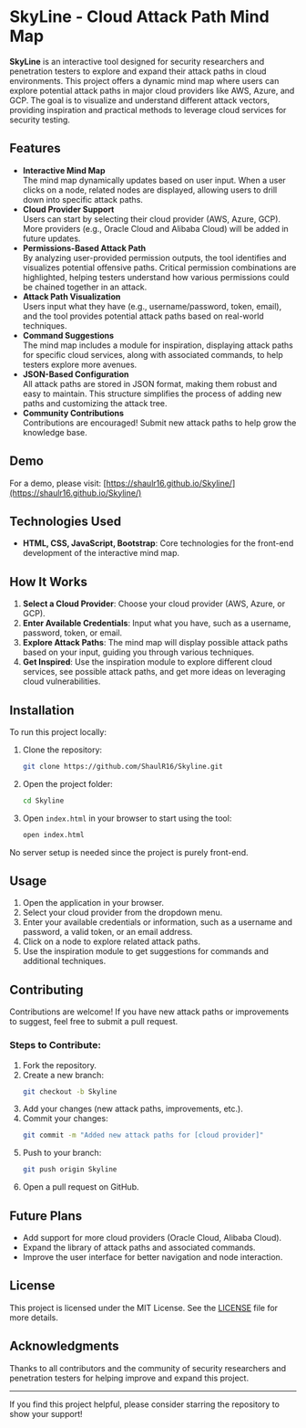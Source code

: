 # SkyLine - Cloud Attack Path Mind Map

**SkyLine** is an interactive tool designed for security researchers and penetration testers to explore and expand their attack paths in cloud environments. This project offers a dynamic mind map where users can explore potential attack paths in major cloud providers like AWS, Azure, and GCP. The goal is to visualize and understand different attack vectors, providing inspiration and practical methods to leverage cloud services for security testing.

## Features

- **Interactive Mind Map**  
  The mind map dynamically updates based on user input. When a user clicks on a node, related nodes are displayed, allowing users to drill down into specific attack paths.
- **Cloud Provider Support**  
  Users can start by selecting their cloud provider (AWS, Azure, GCP). More providers (e.g., Oracle Cloud and Alibaba Cloud) will be added in future updates.
- **Permissions-Based Attack Path**  
  By analyzing user-provided permission outputs, the tool identifies and visualizes potential offensive paths. Critical permission combinations are highlighted, helping testers understand how various permissions could be chained together in an attack.
- **Attack Path Visualization**  
  Users input what they have (e.g., username/password, token, email), and the tool provides potential attack paths based on real-world techniques.
- **Command Suggestions**  
  The mind map includes a module for inspiration, displaying attack paths for specific cloud services, along with associated commands, to help testers explore more avenues.
- **JSON-Based Configuration**  
  All attack paths are stored in JSON format, making them robust and easy to maintain. This structure simplifies the process of adding new paths and customizing the attack tree.
- **Community Contributions**  
  Contributions are encouraged! Submit new attack paths to help grow the knowledge base.


## Demo

For a demo, please visit: [https://shaulr16.github.io/Skyline/](https://shaulr16.github.io/Skyline/)

## Technologies Used

- **HTML, CSS, JavaScript, Bootstrap**: Core technologies for the front-end development of the interactive mind map.

## How It Works

1. **Select a Cloud Provider**: Choose your cloud provider (AWS, Azure, or GCP).
2. **Enter Available Credentials**: Input what you have, such as a username, password, token, or email.
3. **Explore Attack Paths**: The mind map will display possible attack paths based on your input, guiding you through various techniques.
4. **Get Inspired**: Use the inspiration module to explore different cloud services, see possible attack paths, and get more ideas on leveraging cloud vulnerabilities.

## Installation

To run this project locally:

1. Clone the repository:
    ```bash
    git clone https://github.com/ShaulR16/Skyline.git
    ```
2. Open the project folder:
    ```bash
    cd Skyline
    ```
3. Open `index.html` in your browser to start using the tool:
    ```bash
    open index.html
    ```

No server setup is needed since the project is purely front-end.

## Usage

1. Open the application in your browser.
2. Select your cloud provider from the dropdown menu.
3. Enter your available credentials or information, such as a username and password, a valid token, or an email address.
4. Click on a node to explore related attack paths.
5. Use the inspiration module to get suggestions for commands and additional techniques.

## Contributing

Contributions are welcome! If you have new attack paths or improvements to suggest, feel free to submit a pull request.

### Steps to Contribute:

1. Fork the repository.
2. Create a new branch:
    ```bash
    git checkout -b Skyline
    ```
3. Add your changes (new attack paths, improvements, etc.).
4. Commit your changes:
    ```bash
    git commit -m "Added new attack paths for [cloud provider]"
    ```
5. Push to your branch:
    ```bash
    git push origin Skyline
    ```
6. Open a pull request on GitHub.

## Future Plans

- Add support for more cloud providers (Oracle Cloud, Alibaba Cloud).
- Expand the library of attack paths and associated commands.
- Improve the user interface for better navigation and node interaction.

## License

This project is licensed under the MIT License. See the [LICENSE](LICENSE) file for more details.

## Acknowledgments

Thanks to all contributors and the community of security researchers and penetration testers for helping improve and expand this project.

---

If you find this project helpful, please consider starring the repository to show your support!
